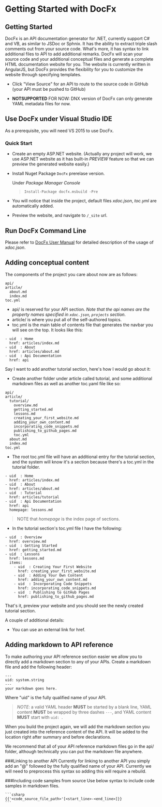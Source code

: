 Getting Started with DocFx
===============

Getting Started
---------------

DocFx is an API documentation generator for .NET, currently support C# and VB, as similar to JSDoc or Sphnix. It has the ability to extract triple slash comments out from your source code. What's more, it has syntax to link additional files to API to add additional remarks. DocFx will scan your source code and your additional conceptual files and generate a complete HTML documentation website for you. The website is currently written in AngularJS, but DocFx provides the flexibility for you to customize the website through specifying templates.

* Click "View Source" for an API to route to the source code in GitHub (your API must be pushed to GitHub)

* **NOTSUPPORTED** FOR NOW: DNX version of DocFx can only generate YAML metadata files for now.

Use DocFx under Visual Studio IDE
---------------
As a prerequisite, you will need VS 2015 to use DocFx.
### Quick Start
* Create an empty ASP.NET website. (Actually any project will work, we use ASP.NET website as it has built-in *PREVIEW* feature so that we can preview the generated website easily.)
* Install Nuget Package `DocFx` prerelase version.
	
  Under *Package Manager Console*
	> `Install-Package docfx.msbuild -Pre`
* You will notice that inside the project, default files *xdoc.json*, *toc.yml* are automatically added.
* Preview the website, and navigate to `/_site` url.

Run DocFx Command Line
---------------

Please refer to [DocFx User Manual](docfx.exe_user_manual.md) for detailed description of the usage of *xdoc.json*.

Adding conceptual content
-------------------------
The components of the project you care about now are as follows:
```
api/
article/
  about.md
  index.md
toc.yml
```
* api/ is reserved for your API section. *Note that the api names are the property names specified in `xdoc.json`, `projects` section.*
* article/ is where you put all of the self-authored topics.
* toc.yml is the main table of contents file that generates the navbar you will see on the top. It looks like this:

```
- uid  : Home
  href: articles/index.md
- uid  : About
  href: articles/about.md
- uid  : Api Documentation
  href: api
```
Say I want to add another tutorial section, here's how I would go about it:
* Create another folder under article called tutorial, and some additional markdown files as well as another toc.yaml file like so:

```
api/
article/
  tutorial/
    overview.md
    getting_started.md
    lessons.md
    creating_your_first_website.md
    adding_your_own_content.md
    incorporating_code_snippets.md
    publishing_to_github_pages.md
    toc.yml
  about.md
  index.md
toc.yml
```
* The root toc.yml file will have an additional entry for the tutorial section, and the system will know it's a section because there's a toc.yml in the tutorial folder.

```
- uid  : Home
  href: articles/index.md
- uid  : About
  href: articles/about.md
- uid  : Tutorial
  href: articles/tutorial
- uid  : Api Documentation
  href: api
  homepage: lessons.md
```

> NOTE that *homepage* is the index page of sections.

* In the tutorial section's toc.yml file I have the following:

```
- uid  : Overview
  href: overview.md
- uid  : Getting Started
  href: getting_started.md
- uid  : Lessons
  href: lessons.md
  items:
    - uid  : Creating Your First Website
      href: creating_your_first_website.md
    - uid  : Adding Your Own Content
      href: adding_your_own_content.md
    - uid  : Incorporating Code Snippets
      href: incorporating_code_snippets.md
    - uid  : Publishing to GitHub Pages
      href: publishing_to_github_pages.md
```

That's it, preview your website and you should see the newly created tutorial section.

A couple of additional details:
* You can use an external link for href.

Adding markdown to API reference
--------------------------------
To make authoring your API reference section easier we allow you to directly add a markdown section to any of your APIs. Create a markdown file and add the following header:

```
---
uid: system.string
---
your markdown goes here.
```
Where "uid" is the fully qualified name of your API.
> *NOTE*: a valid YAML header **MUST** be started by a blank line, YAML content **MUST** be wrapped by three dashes `---`, and YAML content **MUST** start with `uid: `.

When you build the project again, we will add the markdown section you just created into the reference content of the API. It will be added to the location right after summary and before declarations.

We recommend that all of your API reference markdown files go in the api/ folder, although technically you can put the markdown file anywhere.

###Linking to another API
Currently for linking to another API you simply add an "@" followed by the fully qualified name of your API. Currently we will need to preprocess this syntax so adding this will require a rebuild.

###Including code samples from source
Use below syntax to include code samples in markdown files.

````
```csharp
{{'<code_source_file_path>'[<start_line>-<end_line>]}}
```
````